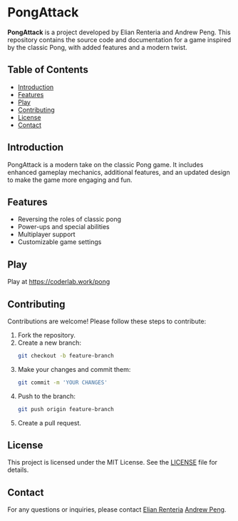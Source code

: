 # PongAttack

**PongAttack** is a project developed by Elian Renteria and Andrew Peng. This repository contains the source code and documentation for a game inspired by the classic Pong, with added features and a modern twist.

## Table of Contents

- [Introduction](#introduction)
- [Features](#features)
- [Play](#play)
- [Contributing](#contributing)
- [License](#license)
- [Contact](#contact)

## Introduction

PongAttack is a modern take on the classic Pong game. It includes enhanced gameplay mechanics, additional features, and an updated design to make the game more engaging and fun.

## Features

- Reversing the roles of classic pong
- Power-ups and special abilities
- Multiplayer support
- Customizable game settings

## Play

Play at https://coderlab.work/pong

## Contributing

Contributions are welcome! Please follow these steps to contribute:

1. Fork the repository.
2. Create a new branch:
   ```bash
   git checkout -b feature-branch
   ```
3. Make your changes and commit them:
   ```bash
   git commit -m 'YOUR CHANGES'
   ```
4. Push to the branch:
   ```bash
   git push origin feature-branch
   ```
5. Create a pull request.

## License

This project is licensed under the MIT License. See the [LICENSE](LICENSE) file for details.

## Contact

For any questions or inquiries, please contact [Elian Renteria](mailto:elianrenteriadevelopment@gmail.com) [Andrew Peng](mailto:andrewpeng125@gmail.com).

